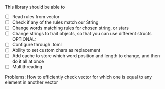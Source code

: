 This library should be able to
- [ ] Read rules from vector
- [ ] Check if any of the rules match our String
- [ ] Change words matching rules for chosen string, or stars
- [ ] Change strings to trait objects, so that you can use different structs
OPTIONAL:
- [ ] Configure through .toml
- [ ] Ability to set custom chars as replacement
- [ ] Add cache to store which word position and length to change, and then do it all at once
- [ ] Multithreading

Problems:
How to efficiently check vector for which one is equal to any element in another vector
